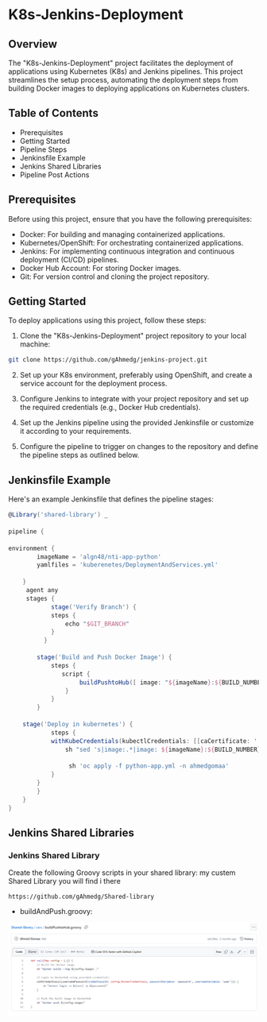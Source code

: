 # K8s-Jenkins-Deployment

## Overview
The "K8s-Jenkins-Deployment" project facilitates the deployment of applications using Kubernetes (K8s) and Jenkins pipelines. This project streamlines the setup process, automating the deployment steps from building Docker images to deploying applications on Kubernetes clusters.

## Table of Contents
- Prerequisites
- Getting Started
- Pipeline Steps
- Jenkinsfile Example
- Jenkins Shared Libraries
- Pipeline Post Actions

## Prerequisites
Before using this project, ensure that you have the following prerequisites:

- Docker: For building and managing containerized applications.
- Kubernetes/OpenShift: For orchestrating containerized applications.
- Jenkins: For implementing continuous integration and continuous deployment (CI/CD) pipelines.
- Docker Hub Account: For storing Docker images.
- Git: For version control and cloning the project repository.

## Getting Started
To deploy applications using this project, follow these steps:

1. Clone the "K8s-Jenkins-Deployment" project repository to your local machine:

```bash
git clone https://github.com/gAhmedg/jenkins-project.git
```
2. Set up your K8s environment, preferably using OpenShift, and create a service account for the deployment process.

3. Configure Jenkins to integrate with your project repository and set up the required credentials (e.g., Docker Hub credentials).

4. Set up the Jenkins pipeline using the provided Jenkinsfile or customize it according to your requirements.

5. Configure the pipeline to trigger on changes to the repository and define the pipeline steps as outlined below.

## Jenkinsfile Example
Here's an example Jenkinsfile that defines the pipeline stages:


```groovy
@Library('shared-library') _

pipeline {

environment { 
        imageName = 'algn48/nti-app-python'
        yamlfiles = 'kuberenetes/DeploymentAndServices.yml'
                            
    }
     agent any
     stages {
            stage('Verify Branch') {
            steps {
                echo "$GIT_BRANCH"
            }        
          }
   
        stage('Build and Push Docker Image') {
            steps {       
               script {
                    buildPushtoHub([ image: "${imageName}:${BUILD_NUMBER}", DockerCredentials: 'DOCKERHUB' ])
                } 
            }
        }
   
    stage('Deploy in kubernetes') {
            steps {                                                       
            withKubeCredentials(kubectlCredentials: [[caCertificate: '', clusterName: '', contextName: '', credentialsId: '4', namespace: 'ahmedgomaa', serverUrl: 'https://api.ocp-training.ivolve-test.com:6443']]) {    
                sh "sed 's|image:.*|image: ${imageName}:${BUILD_NUMBER}|' ${yamlfiles} > python-app.yml"
                 
                 sh 'oc apply -f python-app.yml -n ahmedgomaa'                   
            }
        }
        } 
    }
}
```
## Jenkins Shared Libraries

### Jenkins Shared Library
Create the following Groovy scripts in your shared library:
my custem Shared Library you will find i there

```
https://github.com/gAhmedg/Shared-library
```

- buildAndPush.groovy:

![alt text](screenshoots/7.png)